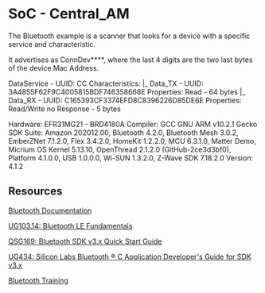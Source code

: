 # SoC - Central_AM

The Bluetooth example is a scanner that looks for a device with a specific service and characteristic. 

It advertises as ConnDev****, where the last 4 digits are the two last bytes of the device Mac Address.

DataService - UUID: CC
   Characteristics:
      |_ Data_TX -  UUID: 3A4855F62F9C4005815BDF746358668E
                    Properties: Read - 64 bytes
      |_ Data_RX -  UUID: C165393CF3374EFD8C8396226D85DE6E
                    Properties: Read/Write no Response - 5 bytes

Hardware: EFR31MG21 - BRD4180A
Compiler: GCC GNU ARM v10.2.1
Gecko SDK Suite: Amazon 202012.00, Bluetooth 4.2.0, Bluetooth Mesh 3.0.2, EmberZNet 7.1.2.0, Flex 3.4.2.0, HomeKit 1.2.2.0, MCU 6.3.1.0, Matter Demo, Micrium OS Kernel 5.13.10, OpenThread 2.1.2.0 (GitHub-2ce3d3bf0), Platform 4.1.0.0, USB 1.0.0.0, Wi-SUN 1.3.2.0, Z-Wave SDK 7.18.2.0
Version: 4.1.2


## Resources

[Bluetooth Documentation](https://docs.silabs.com/bluetooth/latest/)

[UG103.14: Bluetooth LE Fundamentals](https://www.silabs.com/documents/public/user-guides/ug103-14-fundamentals-ble.pdf)

[QSG169: Bluetooth SDK v3.x Quick Start Guide](https://www.silabs.com/documents/public/quick-start-guides/qsg169-bluetooth-sdk-v3x-quick-start-guide.pdf)

[UG434: Silicon Labs Bluetooth ® C Application Developer's Guide for SDK v3.x](https://www.silabs.com/documents/public/user-guides/ug434-bluetooth-c-soc-dev-guide-sdk-v3x.pdf)

[Bluetooth Training](https://www.silabs.com/support/training/bluetooth)

